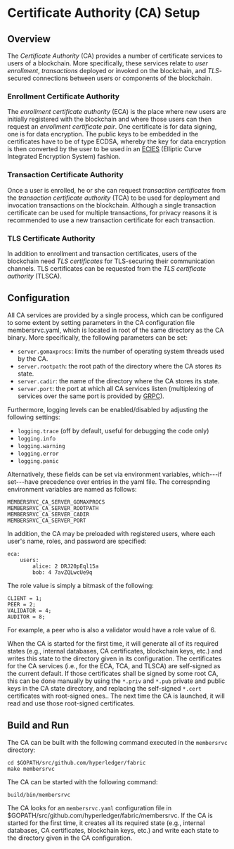 # Certificate Authority (CA) Setup

## Overview

The _Certificate Authority_ (CA) provides a number of certificate services to users of a blockchain.  More specifically, these services relate to _user enrollment_, _transactions_ deployed or invoked on the blockchain, and _TLS_-secured connections between users or components of the blockchain.

### Enrollment Certificate Authority

The _enrollment certificate authority_ (ECA) is the place where new users are initially registered with the blockchain and where those users can then request an _enrollment certificate pair_.  One certificate is for data signing, one is for data encryption.  The public keys to be embedded in the certificates have to be of type ECDSA, whereby the key for data encryption is then converted by the user to be used in an [ECIES](https://en.wikipedia.org/wiki/Integrated_Encryption_Scheme) (Elliptic Curve Integrated Encryption System) fashion.

### Transaction Certificate Authority

Once a user is enrolled, he or she can request _transaction certificates_ from the _transaction certificate authority_ (TCA) to be used for deployment and invocation transactions on the blockchain.  Although a single transaction certificate can be used for multiple transactions, for privacy reasons it is recommended to use a new transaction certificate for each transaction.

### TLS Certificate Authority

In addition to enrollment and transaction certificates, users of the blockchain need _TLS certificates_ for TLS-securing their communication channels.  TLS certificates can be requested from the _TLS certificate authority_ (TLSCA).

## Configuration

All CA services are provided by a single process, which can be configured to some extent by setting parameters in the CA configuration file membersrvc.yaml, which is located in root of the same directory as the CA binary.  More specifically, the following parameters can be set:

- `server.gomaxprocs`: limits the number of operating system threads used by the CA.
- `server.rootpath`: the root path of the directory where the CA stores its state.
- `server.cadir`: the name of the directory where the CA stores its state.
- `server.port`: the port at which all CA services listen (multiplexing of services over the same port is provided by [GRPC](http://www.grpc.io)).

Furthermore, logging levels can be enabled/disabled by adjusting the following settings:

- `logging.trace` (off by default, useful for debugging the code only)
- `logging.info`
- `logging.warning`
- `logging.error`
- `logging.panic`

Alternatively, these fields can be set via environment variables, which---if set---have precedence over entries in the yaml file.  The correspnding environment variables are named as follows:

    MEMBERSRVC_CA_SERVER_GOMAXPROCS
    MEMBERSRVC_CA_SERVER_ROOTPATH
    MEMBERSRVC_CA_SERVER_CADIR
    MEMBERSRVC_CA_SERVER_PORT

In addition, the CA may be preloaded with registered users, where each user's name, roles, and password are specified:

    eca:
    	users:
    		alice: 2 DRJ20pEql15a
    		bob: 4 7avZQLwcUe9q

The role value is simply a bitmask of the following:

    CLIENT = 1;
    PEER = 2;
    VALIDATOR = 4;
    AUDITOR = 8;

For example, a peer who is also a validator would have a role value of 6.

When the CA is started for the first time, it will generate all of its required states (e.g., internal databases, CA certificates, blockchain keys, etc.) and writes this state to the directory given in its configuration.  The certificates for the CA services (i.e., for the ECA, TCA, and TLSCA) are self-signed as the current default.  If those certificates shall be signed by some root CA, this can be done manually by using the `*.priv` and `*.pub` private and public keys in the CA state directory, and replacing the self-signed `*.cert` certificates with root-signed ones..  The next time the CA is launched, it will read and use those root-signed certificates.

## Build and Run

The CA can be built with the following command executed in the `membersrvc` directory:

    cd $GOPATH/src/github.com/hyperledger/fabric
    make membersrvc

The CA can be started with the following command:

    build/bin/membersrvc

The CA looks for an `membersrvc.yaml` configuration file in $GOPATH/src/github.com/hyperledger/fabric/membersrvc.  If the CA is started for the first time, it creates all its required state (e.g., internal databases, CA certificates, blockchain keys, etc.) and write each state to the directory given in the CA configuration.
